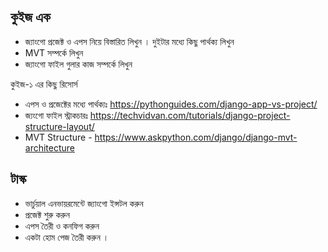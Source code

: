 ## কুইজ এক 

- জ্যাংগো প্রজেক্ট ও এপস নিয়ে বিস্তারিত লিখুন । দুইটার মধ্যে কিছু পার্থক্য লিখুন 
- MVT সম্পর্কে লিখুন 
- জ্যাংগো ফাইল গুলার কাজ সম্পর্কে লিখুন 


কুইজ-১ এর কিছু রিসোর্স 
- এপস ও প্রজেক্টের মধ্যে পার্থক্যঃ https://pythonguides.com/django-app-vs-project/
- জ্যংগো ফাইল স্ট্রাকচারঃ https://techvidvan.com/tutorials/django-project-structure-layout/
- MVT Structure - https://www.askpython.com/django/django-mvt-architecture

## টাস্ক
- ভার্চুয়াল এনভায়রমেন্টে জ্যাংগো ইন্সটল করুন 
- প্রজেক্ট শুরু করুন 
- এপস তৈরী ও কনফিগ করুন 
- একটা হোম পেজ তৈরী করুন । 
